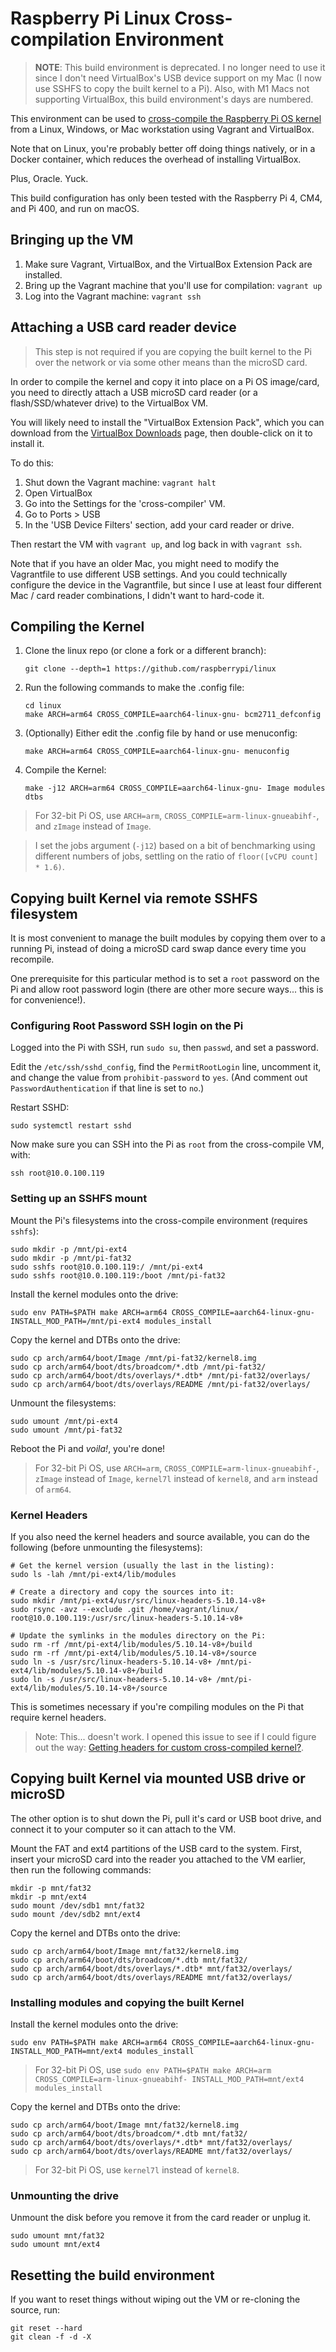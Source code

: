 # Raspberry Pi Linux Cross-compilation Environment

> **NOTE**: This build environment is deprecated. I no longer need to use it since I don't need VirtualBox's USB device support on my Mac (I now use SSHFS to copy the built kernel to a Pi). Also, with M1 Macs not supporting VirtualBox, this build environment's days are numbered.

This environment can be used to [cross-compile the Raspberry Pi OS kernel](https://www.raspberrypi.org/documentation/linux/kernel/building.md) from a Linux, Windows, or Mac workstation using Vagrant and VirtualBox.

Note that on Linux, you're probably better off doing things natively, or in a Docker container, which reduces the overhead of installing VirtualBox.

Plus, Oracle. Yuck.

This build configuration has only been tested with the Raspberry Pi 4, CM4, and Pi 400, and run on macOS.

## Bringing up the VM

  1. Make sure Vagrant, VirtualBox, and the VirtualBox Extension Pack are installed.
  1. Bring up the Vagrant machine that you'll use for compilation: `vagrant up`
  1. Log into the Vagrant machine: `vagrant ssh`

## Attaching a USB card reader device

> This step is not required if you are copying the built kernel to the Pi over the network or via some other means than the microSD card.

In order to compile the kernel and copy it into place on a Pi OS image/card, you need to directly attach a USB microSD card reader (or a flash/SSD/whatever drive) to the VirtualBox VM.

You will likely need to install the "VirtualBox Extension Pack", which you can download from the [VirtualBox Downloads](https://www.virtualbox.org/wiki/Downloads) page, then double-click on it to install it.

To do this:

  1. Shut down the Vagrant machine: `vagrant halt`
  1. Open VirtualBox
  1. Go into the Settings for the 'cross-compiler' VM.
  1. Go to Ports > USB
  1. In the 'USB Device Filters' section, add your card reader or drive.

Then restart the VM with `vagrant up`, and log back in with `vagrant ssh`.

Note that if you have an older Mac, you might need to modify the Vagrantfile to use different USB settings. And you could technically configure the device in the Vagrantfile, but since I use at least four different Mac / card reader combinations, I didn't want to hard-code it.

## Compiling the Kernel

  1. Clone the linux repo (or clone a fork or a different branch):

     ```
     git clone --depth=1 https://github.com/raspberrypi/linux
     ```

  1. Run the following commands to make the .config file:

     ```
     cd linux
     make ARCH=arm64 CROSS_COMPILE=aarch64-linux-gnu- bcm2711_defconfig
     ```

  1. (Optionally) Either edit the .config file by hand or use menuconfig:

     ```
     make ARCH=arm64 CROSS_COMPILE=aarch64-linux-gnu- menuconfig
     ```

  1. Compile the Kernel:

     ```
     make -j12 ARCH=arm64 CROSS_COMPILE=aarch64-linux-gnu- Image modules dtbs
     ```

> For 32-bit Pi OS, use `ARCH=arm`, `CROSS_COMPILE=arm-linux-gnueabihf-`, and `zImage` instead of `Image`.

> I set the jobs argument (`-j12`) based on a bit of benchmarking using different numbers of jobs, settling on the ratio of `floor([vCPU count] * 1.6)`.

## Copying built Kernel via remote SSHFS filesystem

It is most convenient to manage the built modules by copying them over to a running Pi, instead of doing a microSD card swap dance every time you recompile.

One prerequisite for this particular method is to set a `root` password on the Pi and allow root password login (there are other more secure ways... this is for convenience!).

### Configuring Root Password SSH login on the Pi

Logged into the Pi with SSH, run `sudo su`, then `passwd`, and set a password.

Edit the `/etc/ssh/sshd_config`, find the `PermitRootLogin` line, uncomment it, and change the value from `prohibit-password` to `yes`. (And comment out `PasswordAuthentication` if that line is set to `no`.)

Restart SSHD:

```
sudo systemctl restart sshd
```

Now make sure you can SSH into the Pi as `root` from the cross-compile VM, with:

```
ssh root@10.0.100.119
```

### Setting up an SSHFS mount

Mount the Pi's filesystems into the cross-compile environment (requires `sshfs`):

```
sudo mkdir -p /mnt/pi-ext4
sudo mkdir -p /mnt/pi-fat32
sudo sshfs root@10.0.100.119:/ /mnt/pi-ext4
sudo sshfs root@10.0.100.119:/boot /mnt/pi-fat32
```

Install the kernel modules onto the drive:

```
sudo env PATH=$PATH make ARCH=arm64 CROSS_COMPILE=aarch64-linux-gnu- INSTALL_MOD_PATH=/mnt/pi-ext4 modules_install
```

Copy the kernel and DTBs onto the drive:

```
sudo cp arch/arm64/boot/Image /mnt/pi-fat32/kernel8.img
sudo cp arch/arm64/boot/dts/broadcom/*.dtb /mnt/pi-fat32/
sudo cp arch/arm64/boot/dts/overlays/*.dtb* /mnt/pi-fat32/overlays/
sudo cp arch/arm64/boot/dts/overlays/README /mnt/pi-fat32/overlays/
```

Unmount the filesystems:

```
sudo umount /mnt/pi-ext4
sudo umount /mnt/pi-fat32
```

Reboot the Pi and _voila!_, you're done!

> For 32-bit Pi OS, use `ARCH=arm`, `CROSS_COMPILE=arm-linux-gnueabihf-`, `zImage` instead of `Image`, `kernel7l` instead of `kernel8`, and `arm` instead of `arm64`.

### Kernel Headers

If you also need the kernel headers and source available, you can do the following (before unmounting the filesystems):

```
# Get the kernel version (usually the last in the listing):
sudo ls -lah /mnt/pi-ext4/lib/modules

# Create a directory and copy the sources into it:
sudo mkdir /mnt/pi-ext4/usr/src/linux-headers-5.10.14-v8+
sudo rsync -avz --exclude .git /home/vagrant/linux/ root@10.0.100.119:/usr/src/linux-headers-5.10.14-v8+

# Update the symlinks in the modules directory on the Pi:
sudo rm -rf /mnt/pi-ext4/lib/modules/5.10.14-v8+/build
sudo rm -rf /mnt/pi-ext4/lib/modules/5.10.14-v8+/source
sudo ln -s /usr/src/linux-headers-5.10.14-v8+ /mnt/pi-ext4/lib/modules/5.10.14-v8+/build
sudo ln -s /usr/src/linux-headers-5.10.14-v8+ /mnt/pi-ext4/lib/modules/5.10.14-v8+/source
```

This is sometimes necessary if you're compiling modules on the Pi that require kernel headers.

> Note: This... doesn't work. I opened this issue to see if I could figure out the way: [Getting headers for custom cross-compiled kernel?](https://www.raspberrypi.org/forums/viewtopic.php?f=66&t=303289).

## Copying built Kernel via mounted USB drive or microSD

The other option is to shut down the Pi, pull it's card or USB boot drive, and connect it to your computer so it can attach to the VM.

Mount the FAT and ext4 partitions of the USB card to the system. First, insert your microSD card into the reader you attached to the VM earlier, then run the following commands:

```
mkdir -p mnt/fat32
mkdir -p mnt/ext4
sudo mount /dev/sdb1 mnt/fat32
sudo mount /dev/sdb2 mnt/ext4
```

Copy the kernel and DTBs onto the drive:

```
sudo cp arch/arm64/boot/Image mnt/fat32/kernel8.img
sudo cp arch/arm64/boot/dts/broadcom/*.dtb mnt/fat32/
sudo cp arch/arm64/boot/dts/overlays/*.dtb* mnt/fat32/overlays/
sudo cp arch/arm64/boot/dts/overlays/README mnt/fat32/overlays/
```

### Installing modules and copying the built Kernel

Install the kernel modules onto the drive:

```
sudo env PATH=$PATH make ARCH=arm64 CROSS_COMPILE=aarch64-linux-gnu- INSTALL_MOD_PATH=mnt/ext4 modules_install
```

> For 32-bit Pi OS, use `sudo env PATH=$PATH make ARCH=arm CROSS_COMPILE=arm-linux-gnueabihf- INSTALL_MOD_PATH=mnt/ext4 modules_install`

Copy the kernel and DTBs onto the drive:

```
sudo cp arch/arm64/boot/Image mnt/fat32/kernel8.img
sudo cp arch/arm64/boot/dts/broadcom/*.dtb mnt/fat32/
sudo cp arch/arm64/boot/dts/overlays/*.dtb* mnt/fat32/overlays/
sudo cp arch/arm64/boot/dts/overlays/README mnt/fat32/overlays/
```

> For 32-bit Pi OS, use `kernel7l` instead of `kernel8`.

### Unmounting the drive

Unmount the disk before you remove it from the card reader or unplug it.

```
sudo umount mnt/fat32
sudo umount mnt/ext4
```

## Resetting the build environment

If you want to reset things without wiping out the VM or re-cloning the source, run:

```
git reset --hard
git clean -f -d -X
```
